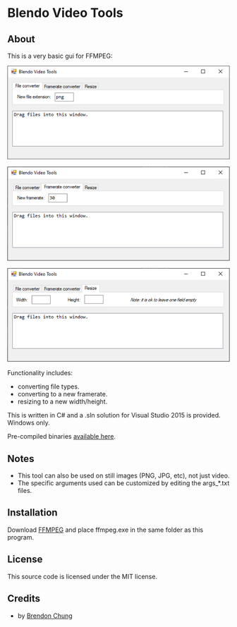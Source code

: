 # Blendo Video Tools

## About
This is a very basic gui for FFMPEG:

![](screenshot1.png)

![](screenshot2.png)

![](screenshot3.png)

Functionality includes:
- converting file types.
- converting to a new framerate.
- resizing to a new width/height.

This is written in C# and a .sln solution for Visual Studio 2015 is provided. Windows only.

Pre-compiled binaries [available here](https://github.com/blendogames/blendovideotools/releases/tag/release).

## Notes
- This tool can also be used on still images (PNG, JPG, etc), not just video.
- The specific arguments used can be customized by editing the args_*.txt files.

## Installation
Download [FFMPEG](https://www.ffmpeg.org/download.html#build-windows) and place ffmpeg.exe in the same folder as this program.

## License
This source code is licensed under the MIT license.

## Credits
- by [Brendon Chung](https://blendogames.com)
